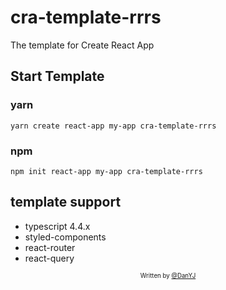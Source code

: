 # cra-template-rrrs

The template for Create React App

## Start Template

### yarn

```
yarn create react-app my-app cra-template-rrrs
```

### npm

```
npm init react-app my-app cra-template-rrrs
```

## template support

- typescript 4.4.x
- styled-components
- react-router
- react-query

<div align="center">
  <sub>
    <sup>Written by <a href="https://github.com/leye195">@DanYJ</a></sup>
  </sub>
</div>
